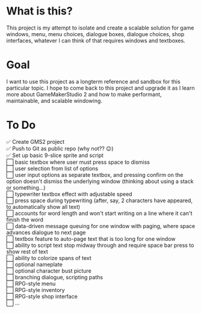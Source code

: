 # What is this?
This project is my attempt to isolate and create a scalable solution for game windows, menu, menu choices, dialogue boxes, dialogue choices, shop interfaces, whatever I can think of that requires windows and textboxes.

# Goal
I want to use this project as a longterm reference and sandbox for this particular topic. I hope to come back to this project and upgrade it as I learn more about GameMakerStudio 2 and how to make performant, maintainable, and scalable windowing.

# To Do
✅ Create GMS2 project  
✅ Push to Git as public repo (why not?? 😉)  
✅ Set up basic 9-slice sprite and script  
⬜ basic textbox where user must press space to dismiss  
⬜ user selection from list of options  
⬜ user input options as separate textbox, and pressing confirm on the option doesn't dismiss the underlying window (thinking about using a stack or something...)  
⬜ typewriter textbox effect with adjustable speed  
⬜ press space during typewriting (after, say, 2 characters have appeared, to automatically show all text)  
⬜ accounts for word length and won't start writing on a line where it can't finish the word  
⬜ data-driven message queuing for one window with paging, where space advances dialogue to next page  
⬜ textbox feature to auto-page text that is too long for one window  
⬜ ability to script text stop midway through and require space bar press to show rest of text  
⬜ ability to colorize spans of text  
⬜ optional nameplate  
⬜ optional character bust picture  
⬜ branching dialogue, scripting paths  
⬜ RPG-style menu  
⬜ RPG-style inventory  
⬜ RPG-style shop interface  
⬜ ...
